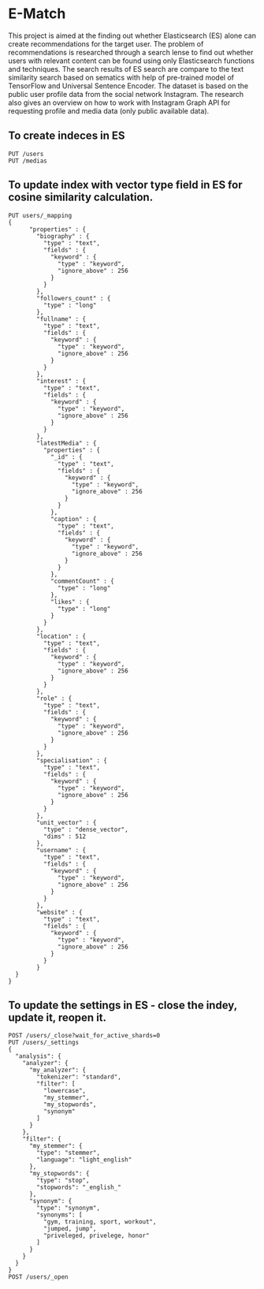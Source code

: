 # E-Match

This project is aimed at the finding out whether Elasticsearch (ES) alone can create recommendations for the target user. The problem of recommendations is researched through a search lense to find out whether users with relevant content can be found using only Elasticsearch functions and techniques. The search results of ES search are compare to the text similarity search based on sematics with help of pre-trained model of TensorFlow and Universal Sentence Encoder.
The dataset is based on the public user profile data from the social network Instagram. The research also gives an overview on how to work with Instagram Graph API for requesting profile and media data (only public available data).

## To create indeces in ES

```
PUT /users 
PUT /medias
```
## To update index with vector type field in ES for cosine similarity calculation.

```
PUT users/_mapping
{
      "properties" : {
        "biography" : {
          "type" : "text",
          "fields" : {
            "keyword" : {
              "type" : "keyword",
              "ignore_above" : 256
            }
          }
        },
        "followers_count" : {
          "type" : "long"
        },
        "fullname" : {
          "type" : "text",
          "fields" : {
            "keyword" : {
              "type" : "keyword",
              "ignore_above" : 256
            }
          }
        },
        "interest" : {
          "type" : "text",
          "fields" : {
            "keyword" : {
              "type" : "keyword",
              "ignore_above" : 256
            }
          }
        },
        "latestMedia" : {
          "properties" : {
            "_id" : {
              "type" : "text",
              "fields" : {
                "keyword" : {
                  "type" : "keyword",
                  "ignore_above" : 256
                }
              }
            },
            "caption" : {
              "type" : "text",
              "fields" : {
                "keyword" : {
                  "type" : "keyword",
                  "ignore_above" : 256
                }
              }
            },
            "commentCount" : {
              "type" : "long"
            },
            "likes" : {
              "type" : "long"
            }
          }
        },
        "location" : {
          "type" : "text",
          "fields" : {
            "keyword" : {
              "type" : "keyword",
              "ignore_above" : 256
            }
          }
        },
        "role" : {
          "type" : "text",
          "fields" : {
            "keyword" : {
              "type" : "keyword",
              "ignore_above" : 256
            }
          }
        },
        "specialisation" : {
          "type" : "text",
          "fields" : {
            "keyword" : {
              "type" : "keyword",
              "ignore_above" : 256
            }
          }
        },
        "unit_vector" : {
          "type" : "dense_vector",
          "dims" : 512
        },
        "username" : {
          "type" : "text",
          "fields" : {
            "keyword" : {
              "type" : "keyword",
              "ignore_above" : 256
            }
          }
        },
        "website" : {
          "type" : "text",
          "fields" : {
            "keyword" : {
              "type" : "keyword",
              "ignore_above" : 256
            }
          }
        }
  }
}

```

## To update the settings in ES - close the indey, update it, reopen it.

```
POST /users/_close?wait_for_active_shards=0
PUT /users/_settings
{
  "analysis": {
    "analyzer": {
      "my_analyzer": {
        "tokenizer": "standard",
        "filter": [
          "lowercase",
          "my_stemmer",
          "my_stopwords",
          "synonym"
        ]
      }
    },
    "filter": {
      "my_stemmer": {
        "type": "stemmer",
        "language": "light_english"
      },
      "my_stopwords": {
        "type": "stop",
        "stopwords": "_english_"
      },
      "synonym": {
        "type": "synonym",
        "synonyms": [
          "gym, training, sport, workout",
          "jumped, jump",
          "priveleged, privelege, honor"
        ]
      }
    }
  }
}
POST /users/_open
```
